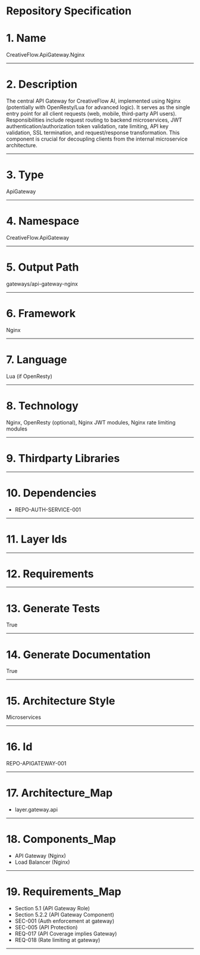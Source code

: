 # Repository Specification

# 1. Name
CreativeFlow.ApiGateway.Nginx


---

# 2. Description
The central API Gateway for CreativeFlow AI, implemented using Nginx (potentially with OpenResty/Lua for advanced logic). It serves as the single entry point for all client requests (web, mobile, third-party API users). Responsibilities include request routing to backend microservices, JWT authentication/authorization token validation, rate limiting, API key validation, SSL termination, and request/response transformation. This component is crucial for decoupling clients from the internal microservice architecture.


---

# 3. Type
ApiGateway


---

# 4. Namespace
CreativeFlow.ApiGateway


---

# 5. Output Path
gateways/api-gateway-nginx


---

# 6. Framework
Nginx


---

# 7. Language
Lua (if OpenResty)


---

# 8. Technology
Nginx, OpenResty (optional), Nginx JWT modules, Nginx rate limiting modules


---

# 9. Thirdparty Libraries



---

# 10. Dependencies

- REPO-AUTH-SERVICE-001


---

# 11. Layer Ids



---

# 12. Requirements



---

# 13. Generate Tests
True


---

# 14. Generate Documentation
True


---

# 15. Architecture Style
Microservices


---

# 16. Id
REPO-APIGATEWAY-001


---

# 17. Architecture_Map

- layer.gateway.api


---

# 18. Components_Map

- API Gateway (Nginx)
- Load Balancer (Nginx)


---

# 19. Requirements_Map

- Section 5.1 (API Gateway Role)
- Section 5.2.2 (API Gateway Component)
- SEC-001 (Auth enforcement at gateway)
- SEC-005 (API Protection)
- REQ-017 (API Coverage implies Gateway)
- REQ-018 (Rate limiting at gateway)


---

